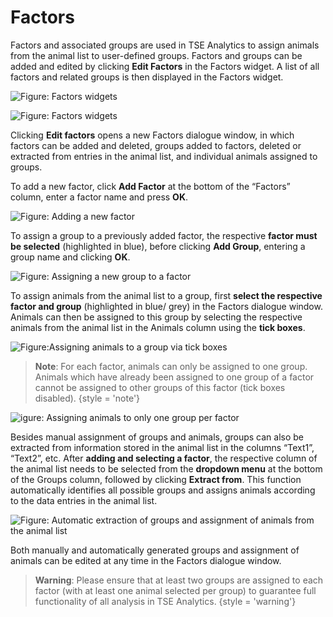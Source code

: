 # Factors

Factors and associated groups are used in TSE Analytics to assign animals from the animal list to user-defined groups. Factors and groups can be added and edited by clicking **Edit Factors** in the Factors widget. A list of all factors and related groups is then displayed in the Factors widget.

![Figure: Factors widgets](edit-factors.png)

![Figure: Factors widgets](factors-list.png)

Clicking **Edit factors** opens a new Factors dialogue window, in which factors can be added and deleted, groups added to factors, deleted or extracted from entries in the animal list, and individual animals assigned to groups.

To add a new factor, click **Add Factor** at the bottom of the “Factors” column, enter a factor name and press **OK**.

![Figure: Adding a new factor](add-factor.png)

To assign a group to a previously added factor, the respective **factor must be selected** (highlighted in blue), before clicking **Add Group**, entering a group name and clicking **OK**.

![Figure: Assigning a new group to a factor](add-group.png)

To assign animals from the animal list to a group, first **select the respective factor and group** (highlighted in blue/ grey) in the Factors dialogue window.
Animals can then be assigned to this group by selecting the respective animals from the animal list in the Animals column using the **tick boxes**.

![Figure:Assigning animals to a group via tick boxes](factors-groups-assigns-animals.png)

> **Note**: For each factor, animals can only be assigned to one group. Animals which have already been assigned to one group of a factor cannot be assigned to other groups of this factor (tick boxes disabled).
{style = 'note'}

![igure: Assigning animals to only one group per factor](factors-groups-assign-animals-2.png)

Besides manual assignment of groups and animals, groups can also be extracted from information stored in the animal list in the columns “Text1”, “Text2”, etc.
After **adding and selecting a factor**, the respective column of the animal list needs to be selected from the **dropdown menu** at the bottom of the Groups column, followed by clicking **Extract from**.
This function automatically identifies all possible groups and assigns animals according to the data entries in the animal list.

![Figure: Automatic extraction of groups and assignment of animals from the animal list](extract-groups-from-metadata.png)

Both manually and automatically generated groups and assignment of animals can be edited at any time in the Factors dialogue window.

> **Warning**: Please ensure that at least two groups are assigned to each factor (with at least one animal selected per group) to guarantee full functionality of all analysis in TSE Analytics.
{style = 'warning'}
